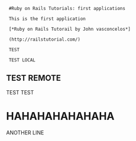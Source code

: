      #Ruby on Rails Tutorials: first applications

     This is the first application

     [*Ruby on Rails Tutorail by John vasconcelos*]

     (http://railstutorial.com/)
     
     TEST

     TEST LOCAL

## TEST REMOTE

TEST TEST

# HAHAHAHAHAHAHA

ANOTHER LINE
